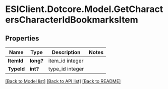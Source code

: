 # ESIClient.Dotcore.Model.GetCharactersCharacterIdBookmarksItem
## Properties

Name | Type | Description | Notes
------------ | ------------- | ------------- | -------------
**ItemId** | **long?** | item_id integer | 
**TypeId** | **int?** | type_id integer | 

[[Back to Model list]](../README.md#documentation-for-models) [[Back to API list]](../README.md#documentation-for-api-endpoints) [[Back to README]](../README.md)


